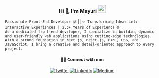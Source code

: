   <h3 align="center">   Hi 👋, I'm Mayuri  <img src="https://media4.giphy.com/media/PgnpGT8tJsWfNabS8d/giphy.gif" width="25">  </h3>




`Passionate Front-End Developer 💻` ||
`✨ Transforming Ideas into Interactive Experiences | 2.5+ Years of Experience 🌐`
</br>
`As a dedicated front-end developer, I specialize in building dynamic and user-friendly web applications using cutting-edge technologies. With a strong foundation in Next js, React.js, HTML, CSS, and JavaScript, I bring a creative and detail-oriented approach to every project.`

  

<!-- <img height="260" width="280" align="right" src="https://cdn.dribbble.com/users/2238041/screenshots/4763918/working.gif" /> -->
<!-- <img align="right" alt="Coding" width="300" src="https://cdn.dribbble.com/users/2646423/screenshots/5507196/computer.gif"/> -->

<!--  - 🔭 I’m currently working on React 
 - 🌱 I’m currently learning MERN stack 
 - 📫 How to reach me: mayuriwasu2000@gmail.com -->
<!--  - 🔗 My portfolio :  -->
<!-- - ⚡ Fun fact: I love playing Chess even though i am noob in chess -->


<!-- ### :gear: My skills include:

- **Languages**: `JavaScript`

- **Front End**: `HTML`, `CSS`, `JavaScript`, `Next`, `React`, `Redux`, `Npm`  

- **Back End**:  `MongoDB`, `Express.js`, `Node.js`, `Postman` -->

<!-- - **Programming Profiles** :  [HackerRank](https://www.hackerrank.com/mayuriwasu2000?hr_r=1) , [LeetCode](https://leetcode.com/mayuriwasu_23/)  -->

<!-- <br/>
  

<p align="center">
<img align="center" src="https://github-readme-stats.vercel.app/api/top-langs?username=mayuriwasu1&show_icons=true&locale=en&layout=compact&theme=tokyonight" />
</p> -->


       
  <h4 align="center">     
 👩‍💻 Connect with me:
  </h4>
<p align="center" > <a href="https://twitter.com/sup_m_here" target="_blank"><img alt="Twitter" src="https://img.shields.io/badge/twitter-%231DA1F2.svg?&style=for-the-badge&logo=twitter&logoColor=white" /></a> <a href="https://www.linkedin.com/in/mayuriwasu" target="_blank"><img alt="LinkedIn" src="https://img.shields.io/badge/linkedin-%230077B5.svg?&style=for-the-badge&logo=linkedin&logoColor=white" /></a> <a href="https://medium.com/@mayuriwasu2000" target="_blank"><img alt="Medium" src="https://img.shields.io/badge/medium-%2312100E.svg?&style=for-the-badge&logo=medium&logoColor=white" /></a> 
</p>
</p>




